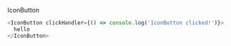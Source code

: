 IconButton

```js
<IconButton clickHandler={() => console.log('IconButton clicked!')}>
  hello
</IconButton>
```
